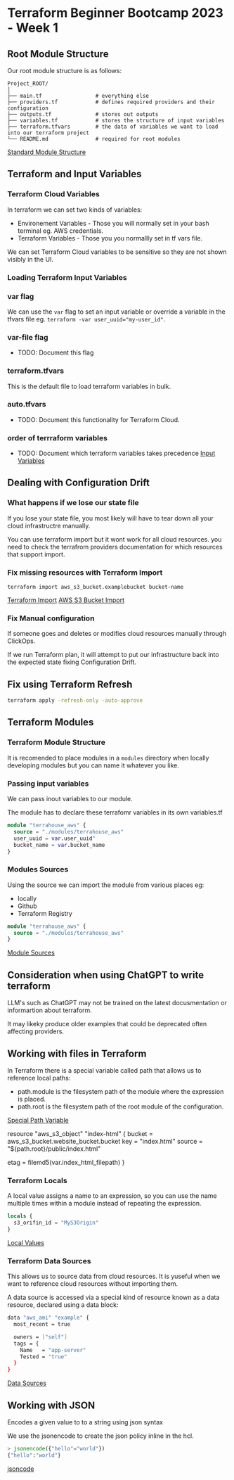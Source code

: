 # Terraform Beginner Bootcamp 2023 - Week 1

## Root Module Structure

Our root module structure is as follows:

```
Project_ROOT/
│
├── main.tf                 # everything else
├── providers.tf            # defines required providers and their configuration
├── outputs.tf              # stores out outputs
├── variables.tf            # stores the structure of input variables
├── terraform.tfvars        # the data of variables we want to load into our terraform project
└── README.md               # required for root modules
```


[Standard Module Structure](https://developer.hashicorp.com/terraform/language/modules/develop/structure)

## Terraform and Input Variables

### Terraform Cloud Variables

In terraform we can set two kinds of variables:
- Environement Variables - Those you will normally set in your bash terminal eg. AWS credentials.
- Terraform Variables - Those you you normallly set in tf vars file.

We can set Terraform Cloud variables to be sensitive so they are not shown visibly in the UI.

### Loading Terraform Input Variables

### var flag
We can use the `var` flag to set an input variable or override a variable in the tfvars file eg. `terraform -var user_uuid="my-user_id"`.

### var-file flag

- TODO: Document this flag

### terraform.tfvars

This is the default file to load terraform variables in bulk.

### auto.tfvars

- TODO: Document this functionality for Terraform Cloud.

### order of terrraform variables

- TODO: Document which terraform variables takes precedence
[Input Variables](https://developer.hashicorp.com/terraform/language/values/variables)



## Dealing with Configuration Drift

### What happens if we lose our state file

If you lose your state file, you most likely will have to tear down all your cloud infrastructre manually.

You can use terraform import but it wont work for all cloud resources. you need to check the terrafrom providers documentation for which resources that support import.

### Fix missing resources with Terraform Import

`terraform import aws_s3_bucket.examplebucket bucket-name` 

[Terraform Import](https://developer.hashicorp.com/terraform/cli/import)
[AWS S3 Bucket Import](https://registry.terraform.io/providers/hashicorp/aws/latest/docs/resources/s3_bucket#import)

### Fix Manual configuration

If someone goes and deletes or modifies cloud resources manually through ClickOps.

If we run Terraform plan, it will attempt to put our infrastructure back into the expected state fixing Configuration Drift.

## Fix using Terraform Refresh

 ```sh
 terraform apply -refresh-only -auto-approve
 ```


## Terraform Modules

### Terraform Module Structure

It is recomended to place modules in a `modules` directory when locally developing modules but you can name it whatever you like.
### Passing input variables

We can pass inout variables to our module.

The module has to declare these terrafomr variables in its own variables.tf

```tf
module "terrahouse_aws" {
  source = "./modules/terrahouse_aws"
  user_uuid = var.user_uuid"
  bucket_name = var.bucket_name
}
```

### Modules Sources

Using the source we can import the module from various places eg:
- locally
- Github
- Terraform Registry


```tf
module "terrahouse_aws" {
  source = "./modules/terrahouse_aws"
}

```  

[Module Sources](https://developer.hashicorp.com/terraform/language/modules/sources)

## Consideration when using ChatGPT to write terraform

LLM's such as ChatGPT may not be trained on the latest docusmentation or informartion about terraform.

It may likeky produce older examples that could be deprecated often affecting providers.

## Working with files in Terraform

In Terraform there is a special variable called path that allows us to reference local paths:

- path.module is the filesystem path of the module where the expression is placed. 
- path.root is the filesystem path of the root module of the configuration.

[Special Path Variable](https://developer.hashicorp.com/terraform/language/expressions/references#filesystem-and-workspace-info)


[](https://registry.terraform.io/providers/hashicorp/aws/latest/docs/resources/s3_bucket_object)
resource "aws_s3_object" "index-html" {
  bucket = aws_s3_bucket.website_bucket.bucket
  key    = "index.html"
  source = "${path.root}/public/index.html"

 etag = filemd5(var.index_html_filepath)
}

### Terraform Locals

A local value assigns a name to an expression, so you can use the name multiple times within a module instead of repeating the expression.

```tf
locals {
  s3_orifin_id = "MyS3Origin"
}
```
[Local Values](https://developer.hashicorp.com/terraform/language/values/locals)
### Terraform Data Sources

This allows us to source data from cloud resources. It is yuseful when we want to reference cloud resources without importing them.

A data source is accessed via a special kind of resource known as a data resource, declared using a data block:

```sh
data "aws_ami" "example" {
  most_recent = true

  owners = ["self"]
  tags = {
    Name   = "app-server"
    Tested = "true"
  }
}
```
[Data Sources](https://developer.hashicorp.com/terraform/language/data-sources)

## Working with JSON

Encodes a given value to to a string using json syntax

We use the jsonencode to create the json policy inline in the hcl.

```tf
> jsonencode({"hello"="world"})
{"hello":"world"}
```

[jsoncode](https://developer.hashicorp.com/terraform/language/functions/jsonencode)
